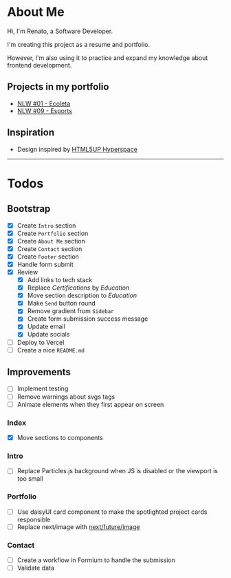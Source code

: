 # About Me

Hi, I'm Renato, a Software Developer.

I'm creating this project as a resume and portfolio.

However, I'm also using it to practice and expand my knowledge about frontend development.

## Projects in my portfolio

- [NLW #01 - Ecoleta](https://github.com/renatoalbjr/nlw-01)
- [NLW #09 - Esports](https://github.com/renatoalbjr/nlw-09)

## Inspiration

- Design inspired by [HTML5UP Hyperspace](https://html5up.net/hyperspace)

---

# **Todos**

## Bootstrap

- [x] Create `Intro` section
- [x] Create `Portfolio` section
- [x] Create `About Me` section
- [x] Create `Contact` section
- [x] Create `Footer` section
- [x] Handle form submit
- [x] Review
  - [x] Add links to tech stack
  - [x] Replace _Certifications_ by _Education_
  - [x] Move section description to _Education_
  - [x] Make `Send` button round
  - [x] Remove gradient from `Sidebar`
  - [x] Create form submission success message
  - [x] Update email
  - [x] Update socials
- [ ] Deploy to Vercel
- [ ] Create a nice `README.md`

## Improvements

- [ ] Implement testing
- [ ] Remove warnings about svgs tags
- [ ] Animate elements when they first appear on screen

### Index

- [x] Move sections to components

### Intro

- [ ] Replace Particles.js background when JS is disabled or the viewport is too small

### Portfolio

- [ ] Use daisyUI card component to make the spotlighted project cards responsible
- [ ] Replace next/image with [next/future/image](https://nextjs.org/docs/api-reference/next/future/image)

### Contact

- [ ] Create a workflow in Formium to handle the submission
- [ ] Validate data

